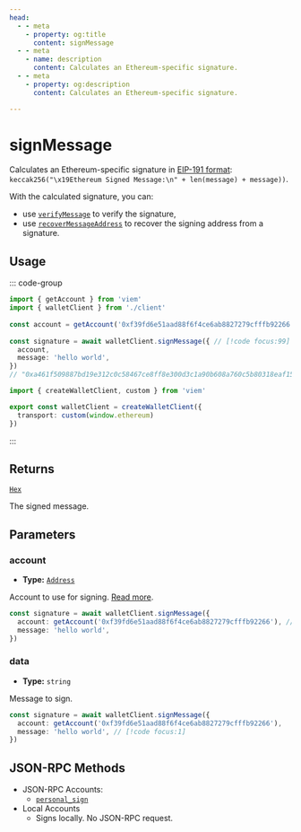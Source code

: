 ```yaml
---
head:
  - - meta
    - property: og:title
      content: signMessage
  - - meta
    - name: description
      content: Calculates an Ethereum-specific signature.
  - - meta
    - property: og:description
      content: Calculates an Ethereum-specific signature.

---
```


# signMessage

Calculates an Ethereum-specific signature in [EIP-191 format](https://eips.ethereum.org/EIPS/eip-191): `keccak256("\x19Ethereum Signed Message:\n" + len(message) + message))`.

With the calculated signature, you can:
- use [`verifyMessage`](/docs/utilities/verifyMessage) to verify the signature,
- use [`recoverMessageAddress`](/docs/utilities/recoverMessageAddress) to recover the signing address from a signature.

## Usage

::: code-group

```ts [example.ts]
import { getAccount } from 'viem'
import { walletClient } from './client'
 
const account = getAccount('0xf39fd6e51aad88f6f4ce6ab8827279cfffb92266')
 
const signature = await walletClient.signMessage({ // [!code focus:99]
  account,
  message: 'hello world',
})
// "0xa461f509887bd19e312c0c58467ce8ff8e300d3c1a90b608a760c5b80318eaf15fe57c96f9175d6cd4daad4663763baa7e78836e067d0163e9a2ccf2ff753f5b1b"
```

```ts [client.ts]
import { createWalletClient, custom } from 'viem'

export const walletClient = createWalletClient({
  transport: custom(window.ethereum)
})
```

:::

## Returns

[`Hex`](/docs/glossary/types#hex)

The signed message.

## Parameters

### account

- **Type:** [`Address`](/docs/glossary/types#address)

Account to use for signing. [Read more](/docs/clients/wallet).

```ts
const signature = await walletClient.signMessage({
  account: getAccount('0xf39fd6e51aad88f6f4ce6ab8827279cfffb92266'), // [!code focus:1]
  message: 'hello world',
})
```

### data

- **Type:** `string`

Message to sign.

```ts
const signature = await walletClient.signMessage({
  account: getAccount('0xf39fd6e51aad88f6f4ce6ab8827279cfffb92266'),
  message: 'hello world', // [!code focus:1]
})
```

## JSON-RPC Methods

- JSON-RPC Accounts:
  - [`personal_sign`](https://docs.metamask.io/guide/signing-data.html#personal-sign)
- Local Accounts
  - Signs locally. No JSON-RPC request.